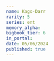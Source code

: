 ```yaml
---
name: Kago-Darr
rarity: 5
series: ent
memory_alpha:
bigbook_tier: 6
in_portal:
date: 05/06/2024
published: true
---
```



